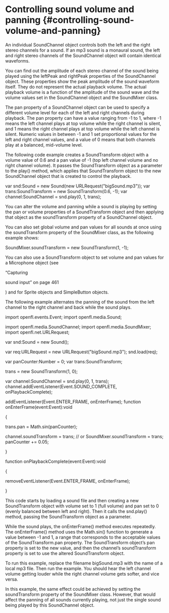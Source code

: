 # Controlling sound volume and panning {#controlling-sound-volume-and-panning}

An individual SoundChannel object controls both the left and the right stereo channels for a sound. If an mp3 sound is a monaural sound, the left and right stereo channels of the SoundChannel object will contain identical waveforms.

You can find out the amplitude of each stereo channel of the sound being played using the leftPeak and rightPeak properties of the SoundChannel object. These properties show the peak amplitude of the sound waveform itself. They do not represent the actual playback volume. The actual playback volume is a function of the amplitude of the sound wave and the volume values set in the SoundChannel object and the SoundMixer class.

The pan property of a SoundChannel object can be used to specify a different volume level for each of the left and right channels during playback. The pan property can have a value ranging from -1 to 1, where -1 means the left channel plays at top volume while the right channel is silent, and 1 means the right channel plays at top volume while the left channel is silent. Numeric values in between -1 and 1 set proportional values for the left and right channel values, and a value of 0 means that both channels play at a balanced, mid-volume level.

The following code example creates a SoundTransform object with a volume value of 0.6 and a pan value of -1 (top left channel volume and no right channel volume). It passes the SoundTransform object as a parameter to the play() method, which applies that SoundTransform object to the new SoundChannel object that is created to control the playback.

var snd:Sound = new Sound(new URLRequest(&quot;bigSound.mp3&quot;)); var trans:SoundTransform = new SoundTransform(0.6, -1); var channel:SoundChannel = snd.play(0, 1, trans);

You can alter the volume and panning while a sound is playing by setting the pan or volume properties of a SoundTransform object and then applying that object as the soundTransform property of a SoundChannel object.

You can also set global volume and pan values for all sounds at once using the soundTransform property of the SoundMixer class, as the following example shows:

SoundMixer.soundTransform = new SoundTransform(1, -1);

You can also use a SoundTransform object to set volume and pan values for a Microphone object (see

“Capturing

sound input” on page 461

) and for Sprite objects and SimpleButton objects.

The following example alternates the panning of the sound from the left channel to the right channel and back while the sound plays.

import openfl.events.Event; import openfl.media.Sound;

import openfl.media.SoundChannel; import openfl.media.SoundMixer; import openfl.net.URLRequest;

var snd:Sound = new Sound();

var req:URLRequest = new URLRequest(&quot;bigSound.mp3&quot;); snd.load(req);

var panCounter:Number = 0; var trans:SoundTransform;

trans = new SoundTransform(1, 0);

var channel:SoundChannel = snd.play(0, 1, trans); channel.addEventListener(Event.SOUND_COMPLETE, onPlaybackComplete);

addEventListener(Event.ENTER_FRAME, onEnterFrame); function onEnterFrame(event:Event):void

{

trans.pan = Math.sin(panCounter);

channel.soundTransform = trans; // or SoundMixer.soundTransform = trans; panCounter += 0.05;

}

function onPlaybackComplete(event:Event):void

{

removeEventListener(Event.ENTER_FRAME, onEnterFrame);

}

This code starts by loading a sound file and then creating a new SoundTransform object with volume set to 1 (full volume) and pan set to 0 (evenly balanced between left and right). Then it calls the snd.play() method, passing the SoundTransform object as a parameter.

While the sound plays, the onEnterFrame() method executes repeatedly. The onEnterFrame() method uses the Math.sin() function to generate a value between -1 and 1, a range that corresponds to the acceptable values of the SoundTransform.pan property. The SoundTransform object’s pan property is set to the new value, and then the channel’s soundTransform property is set to use the altered SoundTransform object.

To run this example, replace the filename bigSound.mp3 with the name of a local mp3 file. Then run the example. You should hear the left channel volume getting louder while the right channel volume gets softer, and vice versa.

In this example, the same effect could be achieved by setting the soundTransform property of the SoundMixer class. However, that would affect the panning of all sounds currently playing, not just the single sound being played by this SoundChannel object.